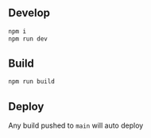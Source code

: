 ## Develop
```bash
npm i
npm run dev
```

## Build
```bash
npm run build
```

## Deploy
Any build pushed to `main` will auto deploy
